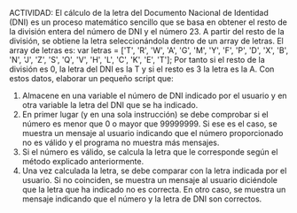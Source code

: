 ACTIVIDAD:
El cálculo de la letra del Documento Nacional de Identidad (DNI) es un proceso matemático sencillo que se basa en obtener el resto de la división entera del número de DNI y el número 23. A partir del resto de la división, se obtiene la letra seleccionándola dentro de un array de letras.
El array de letras es:
var letras = ['T', 'R', 'W', 'A', 'G', 'M', 'Y', 'F', 'P', 'D', 'X', 'B', 'N', 'J', 'Z', 'S', 'Q', 'V', 'H', 'L', 'C', 'K', 'E', 'T'];
Por tanto si el resto de la división es 0, la letra del DNI es la T y si el resto es 3 la letra es la A. Con estos datos, elaborar un pequeño script que:
1.	Almacene en una variable el número de DNI indicado por el usuario y en otra variable la letra del DNI que se ha indicado.
2.	En primer lugar (y en una sola instrucción) se debe comprobar si el número es menor que 0 o mayor que 99999999. Si ese es el caso, se muestra un mensaje al usuario indicando que el número proporcionado no es válido y el programa no muestra más mensajes.
3.	Si el número es válido, se calcula la letra que le corresponde según el método explicado anteriormente.
4.	Una vez calculada la letra, se debe comparar con la letra indicada por el usuario. Si no coinciden, se muestra un mensaje al usuario diciéndole que la letra que ha indicado no es correcta. En otro caso, se muestra un mensaje indicando que el número y la letra de DNI son correctos.
